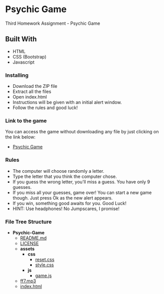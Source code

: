 
# Psychic Game

Third Homework Assignment - Psychic Game

## Built With

* HTML
* CSS (Bootstrap)
* Javascript

### Installing

* Download the ZIP file
* Extract all the files
* Open index.html
* Instructions will be given with an initial alert window.
* Follow the rules and good luck!

### Link to the game

You can access the game without downloading any file by just clicking on the link below:

* [Psychic Game](https://gustavogibo.github.io/Psychic-Game/)

### Rules

* The computer will choose randomly a letter.
* Type the letter that you think the computer chose.
* If you guess the wrong letter, you'll miss a guess. You have only 9 guesses.
* If you miss all your guesses, game over! You can start a new game though. Just press Ok as the new alert appears.
* If you win, something good awaits for you. Good Luck!
* HINT: Use headphones! No Jumpscares, I promise!

### File Tree Structure

- __Psychic-Game__
  - [README.md](Psychic-Game/README.md)
  - [LICENSE](Psychic-Game/LICENSE)
  - __assets__
    - __css__
      - [reset.css](Psychic-Game/assets/css/reset.css)
      - [style.css](Psychic-Game/assets/css/style.css)
    - __js__
      - [game.js](Psychic-Game/assets/js/game.js)
  - [ff7.mp3](Psychic-Game/ff7.mp3)
  - [index.html](Psychic-Game/index.html)

